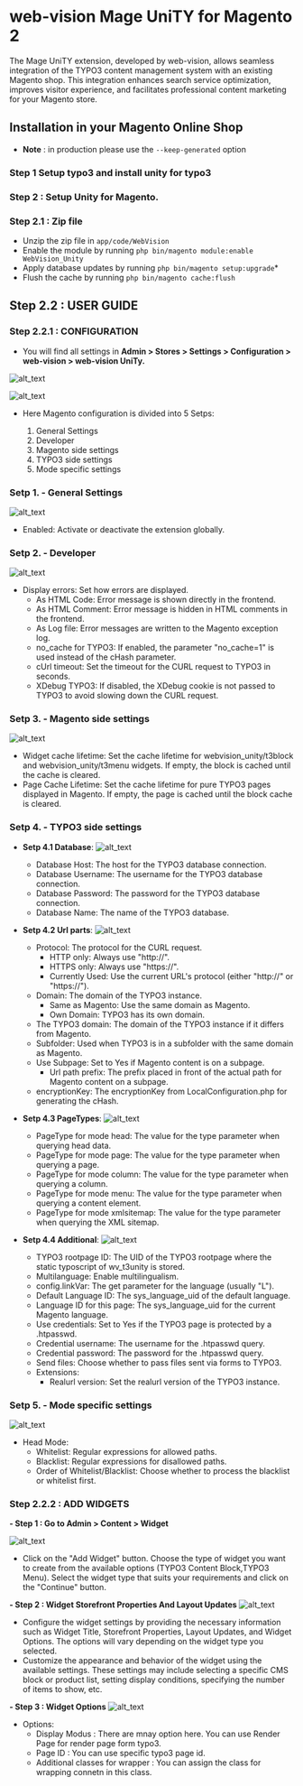 # web-vision Mage UniTY for Magento 2
The Mage UniTY extension, developed by web-vision, allows seamless integration of the TYPO3 content management system with an existing Magento shop.
This integration enhances search service optimization, improves visitor experience, and facilitates professional content marketing for your Magento store.

## Installation in your Magento Online Shop
*  **Note** : in production please use the `--keep-generated` option

### Step 1 Setup typo3 and install unity for typo3

### Step 2 : Setup Unity for Magento.

###  Step 2.1 : Zip file
 - Unzip the zip file in `app/code/WebVision`
 - Enable the module by running `php bin/magento module:enable WebVision_Unity`
 - Apply database updates by running `php bin/magento setup:upgrade`\*
 - Flush the cache by running `php bin/magento cache:flush`


## Step 2.2 : USER GUIDE

### Step 2.2.1 : CONFIGURATION
* You will find all settings in **Admin > Stores > Settings > Configuration > web-vision > web-vision UniTy.**

![alt_text](docs/images/2.2.1.1.png "image_tooltip")

![alt_text](docs/images/2.2.1.2.png "image_tooltip")

* Here Magento configuration is divided into 5 Setps:

    1. General Settings
    2. Developer
    3. Magento side settings
    4. TYPO3 side settings
    5. Mode specific settings

### Setp 1. - General Settings
![alt_text](docs/images/step1.png "image_tooltip")

- Enabled: Activate or deactivate the extension globally.

### Setp 2. - Developer
![alt_text](docs/images/step2.1.png "image_tooltip")
- Display errors: Set how errors are displayed.
  - As HTML Code: Error message is shown directly in the frontend.
  - As HTML Comment: Error message is hidden in HTML comments in the frontend.
  - As Log file: Error messages are written to the Magento exception log.
  - no_cache for TYPO3: If enabled, the parameter "no_cache=1" is used instead of the cHash parameter.
  - cUrl timeout: Set the timeout for the CURL request to TYPO3 in seconds.
  - XDebug TYPO3: If disabled, the XDebug cookie is not passed to TYPO3 to avoid slowing down the CURL request.

### Setp 3. - Magento side settings
![alt_text](docs/images/step3.png "image_tooltip")
- Widget cache lifetime: Set the cache lifetime for webvision_unity/t3block and webvision_unity/t3menu widgets. If empty, the block is cached until the cache is cleared.
- Page Cache Lifetime: Set the cache lifetime for pure TYPO3 pages displayed in Magento. If empty, the page is cached until the block cache is cleared.

### Setp 4. - TYPO3 side settings

- **Setp 4.1 Database**:
![alt_text](docs/images/step4.1.png "image_tooltip")
  - Database Host: The host for the TYPO3 database connection.
  - Database Username: The username for the TYPO3 database connection.
  - Database Password: The password for the TYPO3 database connection.
  - Database Name: The name of the TYPO3 database.

- **Setp 4.2 Url parts**:
![alt_text](docs/images/step4.2.png "image_tooltip")
  - Protocol: The protocol for the CURL request.
      - HTTP only: Always use "http://".
      - HTTPS only: Always use "https://".
      - Currently Used: Use the current URL's protocol (either "http://" or "https://").
  - Domain: The domain of the TYPO3 instance.
      - Same as Magento: Use the same domain as Magento.
      - Own Domain: TYPO3 has its own domain.
  - The TYPO3 domain: The domain of the TYPO3 instance if it differs from Magento.
  - Subfolder: Used when TYPO3 is in a subfolder with the same domain as Magento.
  - Use Subpage: Set to Yes if Magento content is on a subpage.
      - Url path prefix: The prefix placed in front of the actual path for Magento content on a subpage.
  - encryptionKey: The encryptionKey from LocalConfiguration.php for generating the cHash.

- **Setp 4.3 PageTypes**:
![alt_text](docs/images/step4.3.png "image_tooltip")
  - PageType for mode head: The value for the type parameter when querying head data.
  - PageType for mode page: The value for the type parameter when querying a page.
  - PageType for mode column: The value for the type parameter when querying a column.
  - PageType for mode menu: The value for the type parameter when querying a content element.
  - PageType for mode xmlsitemap: The value for the type parameter when querying the XML sitemap.

- **Setp 4.4 Additional**:
![alt_text](docs/images/step4.4.png "image_tooltip")
  - TYPO3 rootpage ID: The UID of the TYPO3 rootpage where the static typoscript of wv_t3unity is stored.
  - Multilanguage: Enable multilingualism.
  - config.linkVar: The get parameter for the language (usually "L").
  - Default Language ID: The sys_language_uid of the default language.
  - Language ID for this page: The sys_language_uid for the current Magento language.
  - Use credentials: Set to Yes if the TYPO3 page is protected by a .htpasswd.
  - Credential username: The username for the .htpasswd query.
  - Credential password: The password for the .htpasswd query.
  - Send files: Choose whether to pass files sent via forms to TYPO3.
  - Extensions:
    - Realurl version: Set the realurl version of the TYPO3 instance.

### Setp 5. - Mode specific settings
![alt_text](docs/images/step5.png "image_tooltip")
- Head Mode:
  - Whitelist: Regular expressions for allowed paths.
  - Blacklist: Regular expressions for disallowed paths.
  - Order of Whitelist/Blacklist: Choose whether to process the blacklist or whitelist first.


### Step 2.2.2 : ADD WIDGETS
**- Step 1 : Go to Admin > Content > Widget**

![alt_text](docs/images/step2.2_1.png "image_tooltip")

- Click on the "Add Widget" button. Choose the type of widget you want to create from the available options (TYPO3 Content Block,TYPO3 Menu). Select the widget type that suits your requirements and click on the "Continue" button.

**- Step 2 : Widget Storefront Properties And Layout Updates**
![alt_text](docs/images/widgets_1.png "image_tooltip")
- Configure the widget settings by providing the necessary information such as Widget Title, Storefront Properties, Layout Updates, and Widget Options. The options will vary depending on the widget type you selected.
- Customize the appearance and behavior of the widget using the available settings. These settings may include selecting a specific CMS block or product list, setting display conditions, specifying the number of items to show, etc.

**- Step 3 : Widget Options**
![alt_text](docs/images/widgets_2.png "image_tooltip")
- Options:
    - Display Modus : There are mnay option here. You can use Render Page for render page form typo3.
    - Page ID : You can use specific typo3 page id.
    - Additional classes for wrapper : You can assign the class for wrapping connetn in this class.
